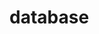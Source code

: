 <!-- generated by markdown-notes-tree -->

# database

<!-- optional markdown-notes-tree directory description starts here -->

<!-- optional markdown-notes-tree directory description ends here -->


